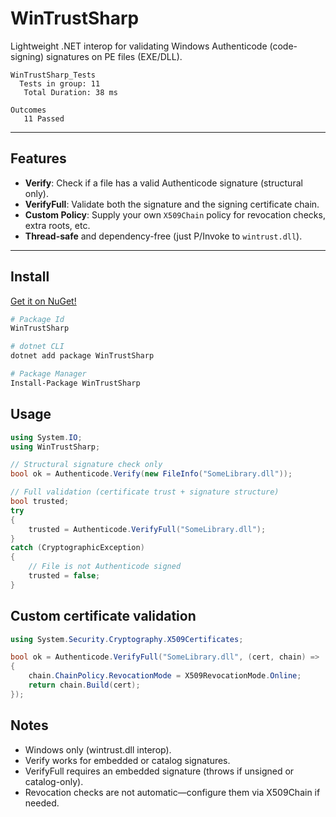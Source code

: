 # WinTrustSharp

Lightweight .NET interop for validating Windows Authenticode (code-signing) signatures on PE files (EXE/DLL).

```
WinTrustSharp_Tests
  Tests in group: 11
   Total Duration: 38 ms

Outcomes
   11 Passed
```

---

## Features

- **Verify**: Check if a file has a valid Authenticode signature (structural only).
- **VerifyFull**: Validate both the signature and the signing certificate chain.
- **Custom Policy**: Supply your own `X509Chain` policy for revocation checks, extra roots, etc.
- **Thread-safe** and dependency-free (just P/Invoke to `wintrust.dll`).

---

## Install
[Get it on NuGet!](https://www.nuget.org/packages/WinTrustSharp)

```bash
# Package Id
WinTrustSharp

# dotnet CLI
dotnet add package WinTrustSharp

# Package Manager
Install-Package WinTrustSharp
```

## Usage

```csharp
using System.IO;
using WinTrustSharp;

// Structural signature check only
bool ok = Authenticode.Verify(new FileInfo("SomeLibrary.dll"));

// Full validation (certificate trust + signature structure)
bool trusted;
try
{
    trusted = Authenticode.VerifyFull("SomeLibrary.dll");
}
catch (CryptographicException)
{
    // File is not Authenticode signed
    trusted = false;
}
```

## Custom certificate validation

```csharp
using System.Security.Cryptography.X509Certificates;

bool ok = Authenticode.VerifyFull("SomeLibrary.dll", (cert, chain) =>
{
    chain.ChainPolicy.RevocationMode = X509RevocationMode.Online;
    return chain.Build(cert);
});
```

## Notes

- Windows only (wintrust.dll interop).
- Verify works for embedded or catalog signatures.
- VerifyFull requires an embedded signature (throws if unsigned or catalog-only).
- Revocation checks are not automatic—configure them via X509Chain if needed.
